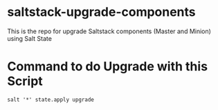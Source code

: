 # saltstack-upgrade-components
This is the repo for upgrade Saltstack components (Master and Minion) using Salt State

# Command to do Upgrade with this Script
`salt '*' state.apply upgrade`
